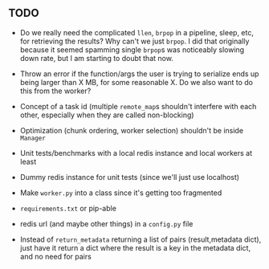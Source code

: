 ## TODO

* Do we really need the complicated `llen`, `brpop` in a pipeline, sleep, etc, for 
retrieving the results? Why can't we just `brpop`. I did that originally because it seemed
spamming single `brpop`s was noticeably slowing down rate, but I am starting to doubt that now.

* Throw an error if the function/args the user is trying to serialize ends up being larger
than X MB, for some reasonable X. Do we also want to do this from the worker?

* Concept of a task id (multiple `remote_map`s shouldn't interfere with each other, especially when
they are called non-blocking)

* Optimization (chunk ordering, worker selection) shouldn't be inside `Manager`

* Unit tests/benchmarks with a local redis instance and local workers at least

* Dummy redis instance for unit tests (since we'll just use localhost)

* Make `worker.py` into a class since it's getting too fragmented

* `requirements.txt` or pip-able

* redis url (and maybe other things) in a `config.py` file

* Instead of `return_metadata` returning a list of pairs (result,metadata dict), just have it
return a dict where the result is a key in the metadata dict, and no need for pairs
